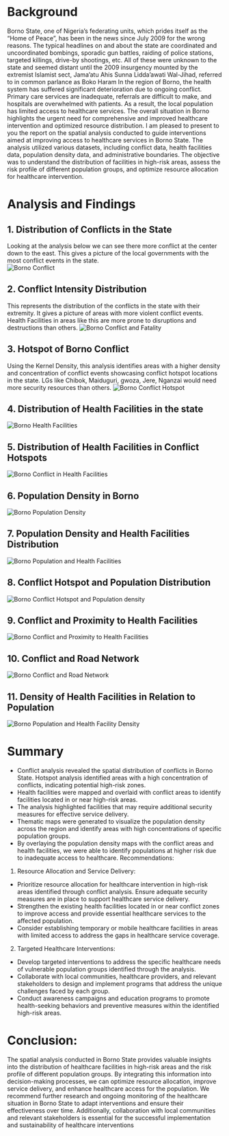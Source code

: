 # Background
Borno State, one of Nigeria’s federating units, which prides itself as the “Home of Peace”, has been in the news 
since July 2009 for the wrong reasons. The typical headlines on and about the state are coordinated and 
uncoordinated bombings, sporadic gun battles, raiding of police stations, targeted killings, drive-by shootings, 
etc. All of these were unknown to the state and seemed distant until the 2009 insurgency mounted by the 
extremist Islamist sect, Jama’atu Ahis Sunna Lidda’awati Wal-Jihad, referred to in common parlance as Boko 
Haram
In the region of Borno, the health system has suffered significant deterioration due to ongoing conflict. Primary 
care services are inadequate, referrals are difficult to make, and hospitals are overwhelmed with patients. As a 
result, the local population has limited access to healthcare services.
The overall situation in Borno highlights the urgent need for comprehensive and improved healthcare 
intervention and optimized resource distribution.
I am pleased to present to you the report on the spatial analysis conducted to guide interventions aimed at 
improving access to healthcare services in Borno State. The analysis utilized various datasets, including conflict 
data, health facilities data, population density data, and administrative boundaries. The objective was to 
understand the distribution of facilities in high-risk areas, assess the risk profile of different population groups, 
and optimize resource allocation for healthcare intervention.
<br />
# Analysis and Findings

## 1. Distribution of Conflicts in the State
Looking at the analysis below we can see there more conflict at the center down to the east. This gives a picture 
of the local governments with the most conflict events in the state.<br/>
![Borno Conflict](Maps/borno_conflict.jpg)<br />

## 2. Conflict Intensity Distribution
This represents the distribution of the conflicts in the state with their extremity. It gives a picture of areas with 
more violent conflict events. Health Facilities in areas like this are more prone to disruptions and destructions 
than others.
![Borno Conflict and Fatality](Maps/borno_conflict_fatality.jpg)

## 3. Hotspot of Borno Conflict  
Using the Kernel Density, this analysis identifies areas with a higher density and concentration of conflict events 
showcasing conflict hotspot locations in the state. LGs like Chibok, Maiduguri, gwoza, Jere, Nganzai would need 
more security resources than others.
![Borno Conflict Hotspot](Maps/borno_conflict_hotspot.jpg)

## 4. Distribution of Health Facilities in the state 
![Borno Health Facilities](Maps/borno_health.jpg)

## 5. Distribution of Health Facilities in Conflict Hotspots 
![Borno Conflict in Health Facilities](Maps/borno_health_conflict_hotspot.jpg)

## 6. Population Density in Borno
![Borno Population Density](Maps/borno_population_desnity.jpg)

## 7. Population Density and Health Facilities Distribution
![Borno Population and Health Facilities](Maps/borno_health_population%20density.jpg)

## 8. Conflict Hotspot and Population Distribution
![Borno Conflict Hotspot and Population density](Maps/borno_population_proportion.jpg)

## 9. Conflict and Proximity to Health Facilities
![Borno Conflict and Proximity to Health Facilities](Maps/conflict_health_proximity.jpg)

## 10. Conflict and Road Network 
![Borno Conflict and Road Network](Maps/conflict_health_roadnetwork.jpg)

## 11. Density of Health Facilities in Relation to Population
![Borno Population and Health Facility Density](Maps/health_density.jpg)

# Summary
 - Conflict analysis revealed the spatial distribution of conflicts in Borno State. Hotspot analysis identified areas 
with a high concentration of conflicts, indicating potential high-risk zones.
 - Health facilities were mapped and overlaid with conflict areas to identify facilities located in or near high-risk 
areas.
 - The analysis highlighted facilities that may require additional security measures for effective service delivery.
 - Thematic maps were generated to visualize the population density across the region and identify areas with 
high concentrations of specific population groups.
 - By overlaying the population density maps with the conflict areas and health facilities, we were able to 
identify populations at higher risk due to inadequate access to healthcare.
Recommendations:
1. Resource Allocation and Service Delivery:
 - Prioritize resource allocation for healthcare intervention in high-risk areas identified through conflict analysis. 
Ensure adequate security measures are in place to support healthcare service delivery.
 - Strengthen the existing health facilities located in or near conflict zones to improve access and provide 
essential healthcare services to the affected population.
 - Consider establishing temporary or mobile healthcare facilities in areas with limited access to address the 
gaps in healthcare service coverage.
2. Targeted Healthcare Interventions:
 - Develop targeted interventions to address the specific healthcare needs of vulnerable population groups 
identified through the analysis.
 - Collaborate with local communities, healthcare providers, and relevant stakeholders to design and implement 
programs that address the unique challenges faced by each group.
 - Conduct awareness campaigns and education programs to promote health-seeking behaviors and preventive 
measures within the identified high-risk areas.

# Conclusion:
The spatial analysis conducted in Borno State provides valuable insights into the distribution of healthcare 
facilities in high-risk areas and the risk profile of different population groups. By integrating this information into 
decision-making processes, we can optimize resource allocation, improve service delivery, and enhance 
healthcare access for the population.
We recommend further research and ongoing monitoring of the healthcare situation in Borno State to adapt 
interventions and ensure their effectiveness over time. Additionally, collaboration with local communities and 
relevant stakeholders is essential for the successful implementation and sustainability of healthcare interventions



